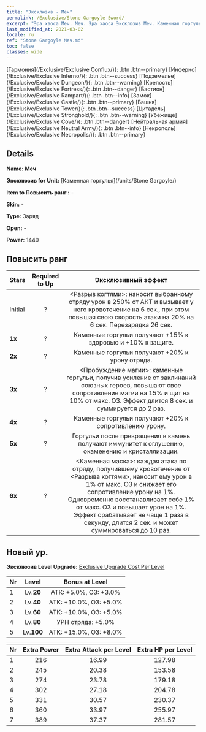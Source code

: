```yaml
---
title: "Эксклюзив - Меч"
permalink: /Exclusive/Stone Gargoyle Sword/
excerpt: "Эра хаоса Меч. Меч. Эра хаоса Эксклюзив Меч. Каменная горгулья Эксклюзив."
last_modified_at: 2021-03-02
locale: ru
ref: "Stone Gargoyle Меч.md"
toc: false
classes: wide
---
```

 [Гармония](/Exclusive/Exclusive Conflux/){: .btn .btn--primary} [Инферно](/Exclusive/Exclusive Inferno/){: .btn .btn--success} [Подземелье](/Exclusive/Exclusive Dungeon/){: .btn .btn--warning} [Крепость](/Exclusive/Exclusive Fortress/){: .btn .btn--danger} [Бастион](/Exclusive/Exclusive Rampart/){: .btn .btn--info} [Замок](/Exclusive/Exclusive Castle/){: .btn .btn--primary} [Башня](/Exclusive/Exclusive Tower/){: .btn .btn--success} [Цитадель](/Exclusive/Exclusive Stronghold/){: .btn .btn--warning} [Убежище](/Exclusive/Exclusive Cove/){: .btn .btn--danger} [Нейтральная армия](/Exclusive/Exclusive Neutral Army/){: .btn .btn--info} [Некрополь](/Exclusive/Exclusive Necropolis/){: .btn .btn--primary} 

## Details
 **Name: Меч** 

 **Эксклюзив for Unit:** [Каменная горгулья](/units/Stone Gargoyle/) 

 **Item to Повысить ранг :** -

 **Skin:** -

 **Type:** Заряд

 **Open:** -

 **Power:** 1440

## Повысить ранг 

  |     Stars    |  Required to Up | Эксклюзивный эффект |
  |:-------------|:---------------:|:---------------:|
  |  Initial  | ? | <Разрыв когтями>: наносит выбранному отряду урон в 250% от АКТ и вызывает у него кровотечение на 6 сек., при этом повышая свою скорость атаки на 20% на 6 сек. Перезарядка 26 сек. |
  | **1x** <i class="fas fa-star"/> | ? | Каменные горгульи получают +15% к здоровью и +10% к защите. |
  | **2x** <i class="fas fa-star"/> | ? | Каменные горгульи получают +20% к урону отряда. |
  | **3x** <i class="fas fa-star"/> | ? | <Пробуждение магии>: каменные горгульи, получив усиление от заклинаний союзных героев, повышают свое сопротивление магии на 15% и щит на 10% от макс. ОЗ. Эффект длится 8 сек. и суммируется до 2 раз. |
  | **4x** <i class="fas fa-star"/> | ? | Каменные горгульи получают +20% к сопротивлению урону. |
  | **5x** <i class="fas fa-star"/> | ? | Горгульи после превращения в камень получают иммунитет к оглушению, окаменению и кристаллизации. |
  | **6x** <i class="fas fa-star"/> | ? | <Каменная маска>: каждая атака по отряду, получившему кровотечение от <Разрыва когтями>, наносит ему урон в 1% от макс. ОЗ и снижает его сопротивление урону на 1%. Одновременно восстанавливает себе 1% от макс. ОЗ и повышает урон на 1%. Эффект срабатывает не чаще 1 раза в секунду, длится 2 сек. и может суммироваться до 10 раз. |


## Новый ур.
 **Эксклюзив Level Upgrade:** [Exclusive Upgrade Cost Per Level](/Exclusive/ExclusiveUpgradeCostPerLevel/)

  |  Nr  |   Level  | Bonus at Level |
  |:-----|:--------:|:--------------:|
  | 1 | Lv.**20** | АТК: +5.0%, ОЗ: +3.0% |
  | 2 | Lv.**40** | АТК: +10.0%, ОЗ: +5.0% |
  | 3 | Lv.**60** | АТК: +10.0%, ОЗ: +5.0% |
  | 4 | Lv.**80** | УРН отряда: +5.0% |
  | 5 | Lv.**100** | АТК: +15.0%, ОЗ: +8.0% |


  |  Nr  |  Extra Power | Extra Attack per Level | Extra HP per Level |
  |:-----|:--------:|:--------:|:--------:|
  | 1 | 216 | 16.99 | 127.98 |
  | 2 | 245 | 20.38 | 153.58 |
  | 3 | 274 | 23.78 | 179.18 |
  | 4 | 302 | 27.18 | 204.78 |
  | 5 | 331 | 30.57 | 230.37 |
  | 6 | 360 | 33.97 | 255.97 |
  | 7 | 389 | 37.37 | 281.57 |


